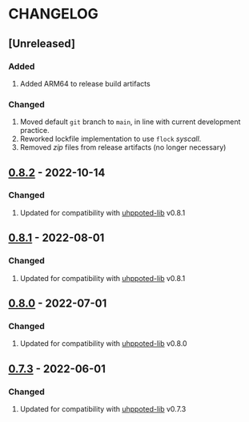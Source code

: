 # CHANGELOG

## [Unreleased]

### Added
1. Added ARM64 to release build artifacts

### Changed
1. Moved default `git` branch to `main`, in line with current development practice.
2. Reworked lockfile implementation to use `flock` _syscall_.
3. Removed _zip_ files from release artifacts (no longer necessary)


## [0.8.2](https://github.com/uhppoted/uhppoted-app-wild-apricot/releases/tag/v0.8.2) - 2022-10-14

### Changed
1. Updated for compatibility with [uhppoted-lib](https://github.com/uhppoted/uhppoted-lib) v0.8.1


## [0.8.1](https://github.com/uhppoted/uhppoted-app-wild-apricot/releases/tag/v0.8.1) - 2022-08-01

### Changed
1. Updated for compatibility with [uhppoted-lib](https://github.com/uhppoted/uhppoted-lib) v0.8.1


## [0.8.0](https://github.com/uhppoted/uhppoted-app-wild-apricot/releases/tag/v0.8.0) - 2022-07-01

### Changed
1. Updated for compatibility with [uhppoted-lib](https://github.com/uhppoted/uhppoted-lib) v0.8.0


## [0.7.3](https://github.com/uhppoted/uhppoted-app-wild-apricot/releases/tag/v0.7.3) - 2022-06-01

### Changed
1. Updated for compatibility with [uhppoted-lib](https://github.com/uhppoted/uhppoted-lib) v0.7.3

